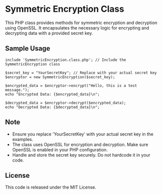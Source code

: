 # Symmetric Encryption Class

This PHP class provides methods for symmetric encryption and decryption using OpenSSL. It encapsulates the necessary logic for encrypting and decrypting data with a provided secret key.

## Sample Usage

```
include 'SymmetricEncryption.class.php'; // Include the SymmetricEncryption class

$secret_key = "YourSecretKey"; // Replace with your actual secret key
$encryptor = new SymmetricEncryption($secret_key);

$encrypted_data = $encryptor->encrypt("Hello, this is a test message.");
echo "Encrypted Data: {$encrypted_data}\n";

$decrypted_data = $encryptor->decrypt($encrypted_data);
echo "Decrypted Data: {$decrypted_data}\n";
```

## Note
* Ensure you replace 'YourSecretKey' with your actual secret key in the examples.
* The class uses OpenSSL for encryption and decryption. Make sure OpenSSL is enabled in your PHP configuration.
* Handle and store the secret key securely. Do not hardcode it in your code.

## License
This code is released under the MIT License.
